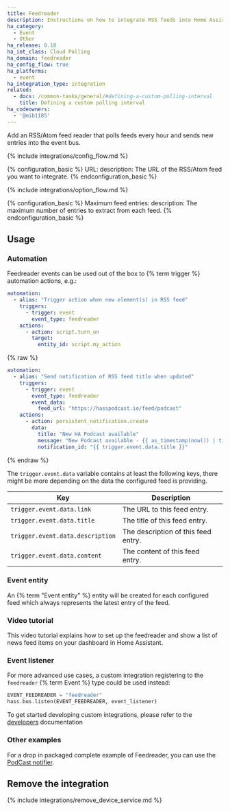 ```yaml
---
title: Feedreader
description: Instructions on how to integrate RSS feeds into Home Assistant.
ha_category:
  - Event
  - Other
ha_release: 0.18
ha_iot_class: Cloud Polling
ha_domain: feedreader
ha_config_flow: true
ha_platforms:
  - event
ha_integration_type: integration
related:
  - docs: /common-tasks/general/#defining-a-custom-polling-interval
    title: Defining a custom polling interval
ha_codeowners:
  - '@mib1185'
---
```


Add an RSS/Atom feed reader that polls feeds every hour and sends new entries into the event bus.

{% include integrations/config_flow.md %}

{% configuration_basic %}
URL:
    description: The URL of the RSS/Atom feed you want to integrate.
{% endconfiguration_basic %}

{% include integrations/option_flow.md %}

{% configuration_basic %}
Maximum feed entries:
  description: The maximum number of entries to extract from each feed.
{% endconfiguration_basic %}

## Usage

### Automation

Feedreader events can be used out of the box to {% term trigger %} automation actions, e.g.:

```yaml
automation:
  - alias: "Trigger action when new element(s) in RSS feed"
    triggers:
      - trigger: event
        event_type: feedreader
    actions:
      - action: script.turn_on
        target:
          entity_id: script.my_action
```

{% raw %}

```yaml
automation:
  - alias: "Send notification of RSS feed title when updated"
    triggers:
      - trigger: event
        event_type: feedreader
        event_data:
          feed_url: "https://hasspodcast.io/feed/podcast"
    actions:
      - action: persistent_notification.create
        data:
          title: "New HA Podcast available"
          message: "New Podcast available - {{ as_timestamp(now()) | timestamp_custom('%I:%M:%S %p %d%b%Y', true) }}"
          notification_id: "{{ trigger.event.data.title }}"
```

{% endraw %}

The `trigger.event.data` variable contains at least the following keys, there might be more depending on the data the configured feed is providing.

| Key | Description |
| --- | --- |
| `trigger.event.data.link` | The URL to this feed entry. |
| `trigger.event.data.title` | The title of this feed entry. |
| `trigger.event.data.description` | The description of this feed entry. |
| `trigger.event.data.content` | The content of this feed entry. |

### Event entity

An {% term "Event entity" %} entity will be created for each configured feed which always represents the latest entry of the feed.

### Video tutorial

This video tutorial explains how to set up the feedreader and show a list of news feed items on your dashboard in Home Assistant.

<lite-youtube videoid="wqmLnjWQ4eY" videotitle="Show RSS News feeds on your Dashboard in Home Assistant!" posterquality="maxresdefault"></lite-youtube>

### Event listener

For more advanced use cases, a custom integration registering to the `feedreader` {% term Event %} type could be used instead:

```python
EVENT_FEEDREADER = "feedreader"
hass.bus.listen(EVENT_FEEDREADER, event_listener)
```

To get started developing custom integrations, please refer to the [developers](/developers) documentation

### Other examples

For a drop in packaged complete example of Feedreader, you can use the [PodCast notifier](https://github.com/CCOSTAN/Home-AssistantConfig/blob/22c19375ac5dcb49e0648aa16c431537407aa5e4/config/packages/hasspodcast.yaml).

## Remove the integration

{% include integrations/remove_device_service.md %}

